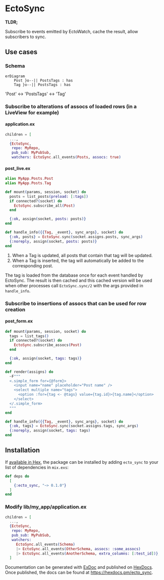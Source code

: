 # EctoSync

**TLDR;**

Subscribe to events emitted by EctoWatch, cache the result, allow subscribers to sync.

## Use cases

### Schema

```mermaid
erDiagram
    Post }o--|| PostsTags : has
    Tag }o--|| PostsTags : has

```

'Post' <-> 'PostsTags' <-> 'Tag'

### Subscribe to alterations of assocs of loaded rows (in a LiveView for example)

#### application.ex

```elixir
children = [
  ...,
  {EctoSync,
   repo: MyRepo,
   pub_sub: MyPubSub,
   watchers: EctoSync.all_events(Posts, assocs: true)
```

#### post_live.ex

```elixir
alias MyApp.Posts.Post
alias MyApp.Posts.Tag

def mount(params, session, socket) do
  posts = list_posts(preload: [:tags])
  if connected?(socket) do
    EctoSync.subscribe_all(Post)
  end

  {:ok, assign(socket, posts: posts)}
end

def handle_info({{Tag, _event}, sync_args}, socket) do
  {:ok, posts} = EctoSync.sync(socket.assigns.posts, sync_args)
  {:noreply, assign(socket, posts: posts)}
end
```

1. When a Tag is updated, all posts that contain that tag  will be updated.
2. When a Tag is inserted, the tag will automatically be added to the corresponding post.

The tag is loaded from the database once for each event handled by EctoSync.
The result is then cached and this cached version will be used when other processes call
`EctoSync.sync/2` with the args provided in `handle_info`.

### Subscribe to insertions of assocs that can be used for row creation

#### post_form.ex

```elixir
def mount(params, session, socket) do
  tags = list_tags()
  if connected?(socket) do
    EctoSync.subscribe_assocs(Post)
  end

  {:ok, assign(socket, tags: tags)}
end

def render(assigns) do
  ~F"""
  <.simple_form for={@form}>
    <input name="name" placeholder="Post name" />
    <select multiple name="tags">
      <option :for={tag <- @tags} value={tag.id}>{tag.name}</option>
    </select>
  </.simple_form>
  """
end

def handle_info({{Tag, _event}, sync_args}, socket) do
  {:ok, tags} = EctoSync.sync(socket.assigns.tags, sync_args)
  {:noreply, assign(socket, tags: tags)
end
```

## Installation

If [available in Hex](https://hex.pm/docs/publish), the package can be installed
by adding `ecto_sync` to your list of dependencies in `mix.exs`:

```elixir
def deps do
  [
    {:ecto_sync, "~> 0.1.0"}
  ]
end
```

### Modify lib/my_app/application.ex

```elixir
children = [
  ...,
  {EctoSync,
   repo: MyRepo,
   pub_sub: MyPubSub,
   watchers:
     EctoSync.all_events(Schema)
     |> EctoSync.all_events(OtherSchema, assocs: :some_assocs)
     |> EctoSync.all_events(AnotherSchema, extra_columns: [:test_id])},
  ]
```

Documentation can be generated with [ExDoc](https://github.com/elixir-lang/ex_doc)
and published on [HexDocs](https://hexdocs.pm). Once published, the docs can
be found at <https://hexdocs.pm/ecto_sync>.
